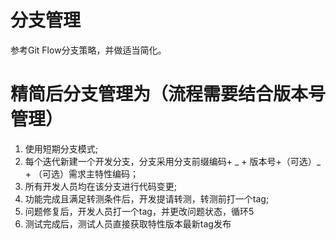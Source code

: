 # 分支管理
参考Git Flow分支策略，并做适当简化。

# 精简后分支管理为（流程需要结合版本号管理）
1. 使用短期分支模式;
2. 每个迭代新建一个开发分支，分支采用分支前缀编码+ _ + 版本号+（可选）_ + （可选）需求主特性编码；
3. 所有开发人员均在该分支进行代码变更;
4. 功能完成且满足转测条件后，开发提请转测，转测前打一个tag;
5. 问题修复后，开发人员打一个tag，并更改问题状态，循环5
6. 测试完成后，测试人员直接获取特性版本最新tag发布
